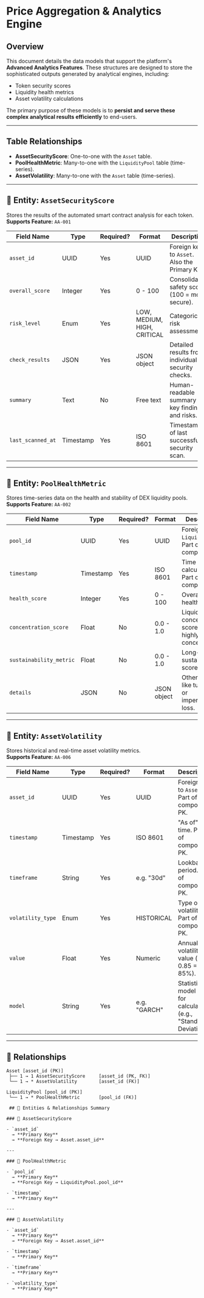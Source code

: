 # Price Aggregation & Analytics Engine

## Overview

This document details the data models that support the platform's **Advanced Analytics Features**. These structures are designed to store the sophisticated outputs generated by analytical engines, including:

- Token security scores
- Liquidity health metrics
- Asset volatility calculations

The primary purpose of these models is to **persist and serve these complex analytical results efficiently** to end-users.

---

## Table Relationships

- **AssetSecurityScore**: One-to-one with the `Asset` table.
- **PoolHealthMetric**: Many-to-one with the `LiquidityPool` table (time-series).
- **AssetVolatility**: Many-to-one with the `Asset` table (time-series).

---

## 📘 Entity: `AssetSecurityScore`

Stores the results of the automated smart contract analysis for each token.  
**Supports Feature:** `AA-001`

| Field Name        | Type      | Required? | Format                      | Description                                       |
| ----------------- | --------- | --------- | --------------------------- | ------------------------------------------------- |
| `asset_id`        | UUID      | Yes       | UUID                        | Foreign key to `Asset`. Also the Primary Key.     |
| `overall_score`   | Integer   | Yes       | 0 - 100                     | Consolidated safety score (100 = most secure).    |
| `risk_level`      | Enum      | Yes       | LOW, MEDIUM, HIGH, CRITICAL | Categorical risk assessment.                      |
| `check_results`   | JSON      | Yes       | JSON object                 | Detailed results from individual security checks. |
| `summary`         | Text      | No        | Free text                   | Human-readable summary of key findings and risks. |
| `last_scanned_at` | Timestamp | Yes       | ISO 8601                    | Timestamp of last successful security scan.       |

---

## 📘 Entity: `PoolHealthMetric`

Stores time-series data on the health and stability of DEX liquidity pools.  
**Supports Feature:** `AA-002`

| Field Name              | Type      | Required? | Format      | Description                                                |
| ----------------------- | --------- | --------- | ----------- | ---------------------------------------------------------- |
| `pool_id`               | UUID      | Yes       | UUID        | Foreign key to `LiquidityPool`. Part of composite PK.      |
| `timestamp`             | Timestamp | Yes       | ISO 8601    | Time of metric calculation. Part of composite PK.          |
| `health_score`          | Integer   | Yes       | 0 - 100     | Overall pool health score.                                 |
| `concentration_score`   | Float     | No        | 0.0 - 1.0   | Liquidity concentration score (1.0 = highly concentrated). |
| `sustainability_metric` | Float     | No        | 0.0 - 1.0   | Long-term sustainability score.                            |
| `details`               | JSON      | No        | JSON object | Other metrics like turnover or impermanent loss.           |

---

## 📘 Entity: `AssetVolatility`

Stores historical and real-time asset volatility metrics.  
**Supports Feature:** `AA-006`

| Field Name        | Type      | Required? | Format       | Description                                                          |
| ----------------- | --------- | --------- | ------------ | -------------------------------------------------------------------- |
| `asset_id`        | UUID      | Yes       | UUID         | Foreign key to `Asset`. Part of composite PK.                        |
| `timestamp`       | Timestamp | Yes       | ISO 8601     | "As of" time. Part of composite PK.                                  |
| `timeframe`       | String    | Yes       | e.g. "30d"   | Lookback period. Part of composite PK.                               |
| `volatility_type` | Enum      | Yes       | HISTORICAL   | Type of volatility. Part of composite PK.                            |
| `value`           | Float     | Yes       | Numeric      | Annualized volatility value (e.g., 0.85 = 85%).                      |
| `model`           | String    | Yes       | e.g. "GARCH" | Statistical model used for calculation (e.g., "Standard Deviation"). |

---

## 🔗 Relationships

```plaintext
Asset [asset_id (PK)]
 ├── 1 → 1 AssetSecurityScore     [asset_id (PK, FK)]
 └── 1 → * AssetVolatility        [asset_id (FK)]

LiquidityPool [pool_id (PK)]
 └── 1 → * PoolHealthMetric       [pool_id (FK)]

 ## 📐 Entities & Relationships Summary

### 🔸 AssetSecurityScore

- `asset_id`
  → **Primary Key**
  → **Foreign Key → Asset.asset_id**

---

### 🔸 PoolHealthMetric

- `pool_id`
  → **Primary Key**
  → **Foreign Key → LiquidityPool.pool_id**

- `timestamp`
  → **Primary Key**

---

### 🔸 AssetVolatility

- `asset_id`
  → **Primary Key**
  → **Foreign Key → Asset.asset_id**

- `timestamp`
  → **Primary Key**

- `timeframe`
  → **Primary Key**

- `volatility_type`
  → **Primary Key**

```
